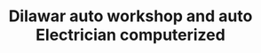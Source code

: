 ---
title: "Dilawar auto workshop and auto Electrician computerized"
url: /karachi/dilawar-auto-workshop-and-auto-electrician-computerized/
shop: car repair
---
